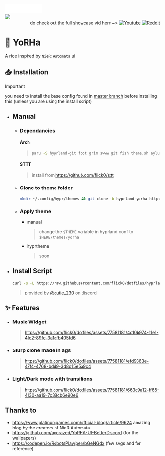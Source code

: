 <div>
    <img src="./assets/title.svg" height="30px">
</div>
<img src="https://github.com/flick0/dotfiles/assets/77581181/4b94622c-69f4-4f2d-82c4-7032d6e66ca4">
<div align="right">
        do check out the full showcase vid here ~>
        <a href="https://www.youtube.com/watch?v=YRDbhWHF8bY">
            <img alt="Youtube" src="https://img.shields.io/badge/YouTube-%23c2bda6.svg?style=for-the-badge&logo=YouTube&logoColor=48463d">
        </a>
        <a href="https://www.reddit.com/r/unixporn/comments/18zwfhj/hyprland_yorha/">
            <img alt="Reddit" src="https://img.shields.io/badge/Reddit-%23c2bda6.svg?style=for-the-badge&logo=Reddit&logoColor=48463d">
        </a>
</div>


# 👾 YoRHa

A rice inspired by `NieR:Automata` ui


## 📥 Installation
> [!IMPORTANT]
> you need to install the base config found in [master branch](https://github.com/flick0/dotfiles) before installing this (unless you are using the install script)

- ## Manual
    - ### Dependancies
        #### Arch
        > ```sh
        > paru -S hyprland-git foot grim swww-git fish theme.sh aylurs-gtk-shell-git sassc starship cava imagemagick hyprland-plugin-hyprbars-git
        > ```
        #### STTT
        > install from https://github.com/flick0/sttt
    - ### Clone to theme folder
      ```sh
      mkdir ~/.config/hypr/themes && git clone -b hyprland-yorha https://github.com/flick0/dotfiles ~/.config/hypr/themes/yorha
      ```
   
    
    - ### Apply theme
      
      - manual
         > change the `$THEME` variable in hyprland conf to `$HERE/themes/yorha`
      
      - hyprtheme
         > soon

- ## Install Script
    ```sh
    curl -s -L https://raw.githubusercontent.com/flick0/dotfiles/hyprland-yorha/install.sh | bash
    ```
    > provided by [@cutie_230](https://discord.com/channels/@me/1193218215380254740) on discord

## ✨ Features
 - ### Music Widget
   > https://github.com/flick0/dotfiles/assets/77581181/4c10b974-11e1-41c2-89fe-3a1cfb405fd6

 - ### Slurp clone made in ags
   > https://github.com/flick0/dotfiles/assets/77581181/efd9363e-47f4-4768-bdd9-3d8d15e5a9c4

 - ### Light/Dark mode with transitions
   > https://github.com/flick0/dotfiles/assets/77581181/663c9a12-ff65-4130-aa19-7c38cb6e90e6


## Thanks to
- https://www.platinumgames.com/official-blog/article/9624 amazing blog by the creators of NieR:Automata
- https://github.com/accrazed/YoRHA-UI-BetterDiscord (for the wallpapers)
- https://codepen.io/RobotsPlay/pen/bGeNGdx (few svgs and for reference)
